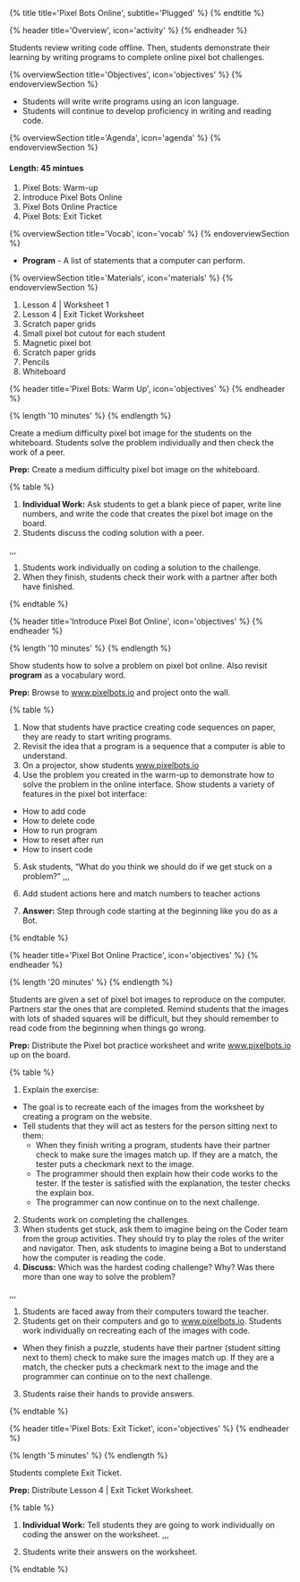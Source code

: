 {% title title='Pixel Bots Online', subtitle='Plugged' %}
{% endtitle %}

{% header title='Overview', icon='activity' %}
{% endheader %}

Students review writing code offline. Then, students demonstrate their learning by writing programs to complete online pixel bot challenges.

{% overviewSection title='Objectives', icon='objectives' %}
{% endoverviewSection %}

- Students will write write programs using an icon language.
- Students will continue to develop proficiency in writing and reading code.

{% overviewSection title='Agenda', icon='agenda' %}
{% endoverviewSection %}

#### Length: 45 mintues

1. Pixel Bots: Warm-up
2. Introduce Pixel Bots Online
3. Pixel Bots Online Practice
4. Pixel Bots: Exit Ticket


{% overviewSection title='Vocab', icon='vocab' %}
{% endoverviewSection %}

- **Program** - A list of statements that a computer can perform.

{% overviewSection title='Materials', icon='materials' %}
{% endoverviewSection %}

1. Lesson 4 | Worksheet 1
2. Lesson 4 | Exit Ticket Worksheet
3. Scratch paper grids
4. Small pixel bot cutout for each student
5. Magnetic pixel bot
6. Scratch paper grids
7. Pencils
8. Whiteboard

{% header title='Pixel Bots: Warm Up', icon='objectives' %}
{% endheader %}

{% length '10 minutes' %}
{% endlength %}

Create a medium difficulty pixel bot image for the students on the whiteboard. Students solve the problem individually and then check the work of a peer.

**Prep:** Create a medium difficulty pixel bot image on the whiteboard.

{% table %}

1) **Individual Work:** Ask students to get a blank piece of paper, write line numbers, and write the code that creates the pixel bot image on the board.
2) Students discuss the coding solution with a peer.

,,,

1) Students work individually on coding a solution to the challenge.
2) When they finish, students check their work with a partner after both have finished.


{% endtable %}

{% header title='Introduce Pixel Bot Online', icon='objectives' %}
{% endheader %}

{% length '10 minutes' %}
{% endlength %}

Show students how to solve a problem on pixel bot online. Also revisit **program** as a vocabulary word.

**Prep:** Browse to www.pixelbots.io and project onto the wall.

{% table %}

1) Now that students have practice creating code sequences on paper, they are ready to start writing programs.
2) Revisit the idea that a program is a sequence that a computer is able to understand.
3) On a projector, show students www.pixelbots.io
4) Use the problem you created in the warm-up to demonstrate how to solve the problem in the online interface. Show students a variety of features in the pixel bot interface:
- How to add code
- How to delete code
- How to run program
- How to reset after run
- How to insert code
5) Ask students, “What do you think we should do if we get stuck on a problem?”
,,,

1) Add student actions here and match numbers to teacher actions
5) __Answer:__ Step through code starting at the beginning like you do as a Bot.

{% endtable %}

{% header title='Pixel Bot Online Practice', icon='objectives' %}
{% endheader %}

{% length '20 minutes' %}
{% endlength %}

Students are given a set of pixel bot images to reproduce on the computer. Partners star the ones that are completed. Remind students that the images with lots of shaded squares will be difficult, but they should remember to read code from the beginning when things go wrong.

**Prep:** Distribute the Pixel bot practice worksheet and write www.pixelbots.io up on the board.

{% table %}

1) Explain the exercise:
- The goal is to recreate each of the images from the worksheet by creating a program on the website.
- Tell students that they will act as testers for the person sitting next to them:
  - When they finish writing a program, students have their partner check to make sure the images match up. If they are a match, the tester puts a checkmark next to the image.
  - The programmer should then explain how their code works to the tester. If the tester is satisfied with the explanation, the tester checks the explain box.
  - The programmer can now continue on to the next challenge.
2) Students work on completing the challenges.
3) When students get stuck, ask them to imagine being on the Coder team from the group activities. They should try to play the roles of the writer and navigator. Then, ask students to imagine being a Bot to understand how the computer is reading the code.
4) **Discuss:** Which was the hardest coding challenge? Why? Was there more than one way to solve the problem?

,,,

1) Students are faced away from their computers toward the teacher.
2) Students get on their computers and go to www.pixelbots.io. Students work individually on recreating each of the images with code.
- When they finish a puzzle, students have their partner (student sitting next to them) check to make sure the images match up. If they are a match, the checker puts a checkmark next to the image and the programmer can continue on to the next challenge.
3) Students raise their hands to provide answers.


{% endtable %}

{% header title='Pixel Bots: Exit Ticket', icon='objectives' %}
{% endheader %}

{% length '5 minutes' %}
{% endlength %}

Students complete Exit Ticket.

**Prep:** Distribute Lesson 4 | Exit Ticket Worksheet.

{% table %}

1) **Individual Work:** Tell students they are going to work individually on coding the answer on the worksheet.
,,,

1) Students write their answers on the worksheet.

{% endtable %}
